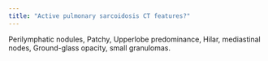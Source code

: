 ```yaml
---
title: "Active pulmonary sarcoidosis CT features?"
---
```

Perilymphatic nodules, Patchy, Upperlobe predominance, Hilar, mediastinal nodes, Ground-glass opacity, small granulomas.

